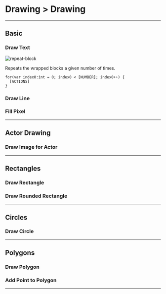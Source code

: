 # Drawing > Drawing

***

## Basic

### Draw Text

![repeat-block](http://static.stencyl.com/pedia2/blocks/flow/flow_looping/RepeatBlock.png)

Repeats the wrapped blocks a given number of times.

```
for(var index0:int = 0; index0 < [NUMBER]; index0++) {
  [ACTIONS]
}
```

### Draw Line

### Fill Pixel

***

## Actor Drawing

### Draw Image for Actor

***

## Rectangles

### Draw Rectangle

### Draw Rounded Rectangle

***

## Circles

### Draw Circle

***

## Polygons

### Draw Polygon

### Add Point to Polygon

***
